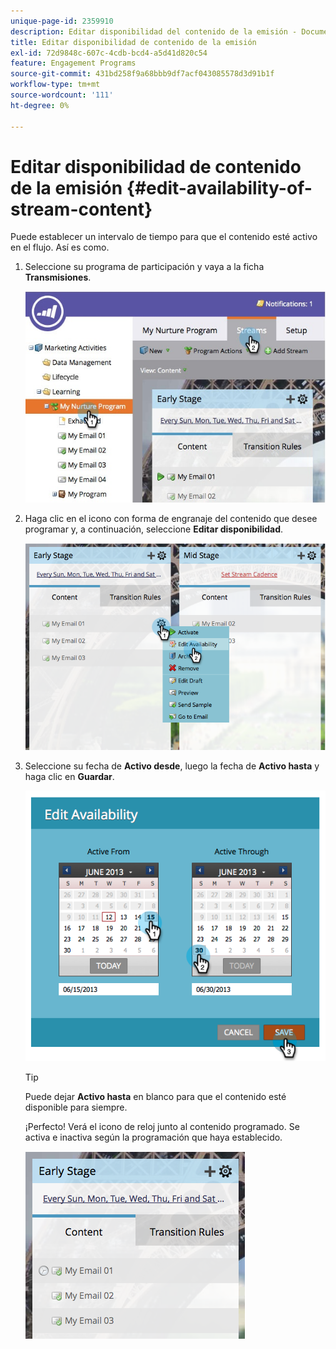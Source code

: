 ```yaml
---
unique-page-id: 2359910
description: Editar disponibilidad del contenido de la emisión - Documentos de Marketo - Documentación del producto
title: Editar disponibilidad de contenido de la emisión
exl-id: 72d9848c-607c-4cdb-bcd4-a5d41d820c54
feature: Engagement Programs
source-git-commit: 431bd258f9a68bbb9df7acf043085578d3d91b1f
workflow-type: tm+mt
source-wordcount: '111'
ht-degree: 0%

---
```


# Editar disponibilidad de contenido de la emisión {#edit-availability-of-stream-content}

Puede establecer un intervalo de tiempo para que el contenido esté activo en el flujo. Así es como.

1. Seleccione su programa de participación y vaya a la ficha **Transmisiones**.

   ![](assets/cloneasteam-2.jpg)

1. Haga clic en el icono con forma de engranaje del contenido que desee programar y, a continuación, seleccione **Editar disponibilidad**.

   ![](assets/image2014-9-15-17-3a35-3a56.png)

1. Seleccione su fecha de **Activo desde**, luego la fecha de **Activo hasta** y haga clic en **Guardar**.

   ![](assets/image2014-9-15-17-3a36-3a0.png)

   >[!TIP]
   >
   >Puede dejar **Activo hasta** en blanco para que el contenido esté disponible para siempre.

   ¡Perfecto! Verá el icono de reloj junto al contenido programado. Se activa e inactiva según la programación que haya establecido.

   ![](assets/image2014-9-15-17-3a36-3a4.png)
